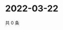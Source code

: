 # 2022-03-22

共 0 条

<!-- BEGIN WEIBO -->
<!-- 最后更新时间 Tue Mar 22 2022 12:01:30 GMT+0800 (China Standard Time) -->

<!-- END WEIBO -->
